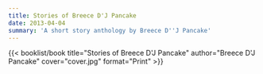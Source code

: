 ```yaml
---
title: Stories of Breece D'J Pancake
date: 2013-04-04
summary: 'A short story anthology by Breece D''J Pancake'
---
```


{{< booklist/book
title="Stories of Breece D'J Pancake"
author="Breece D'J Pancake"
cover="cover.jpg"
format="Print" >}}

